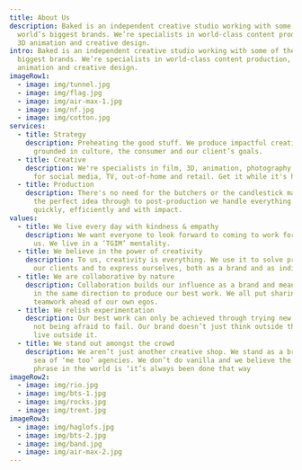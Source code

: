 ```yaml
---
title: About Us
description: Baked is an independent creative studio working with some of the
  world’s biggest brands. We’re specialists in world-class content production,
  3D animation and creative design.
intro: Baked is an independent creative studio working with some of the world’s
  biggest brands. We’re specialists in world-class content production, 3D
  animation and creative design.
imageRow1:
  - image: img/tunnel.jpg
  - image: img/flag.jpg
  - image: img/air-max-1.jpg
  - image: img/nf.jpg
  - image: img/cotton.jpg
services:
  - title: Strategy
    description: Preheating the good stuff. We produce impactful creative ideas
      grounded in culture, the consumer and our client’s goals.
  - title: Creative
    description: We're specialists in film, 3D, animation, photography and design
      for social media, TV, out-of-home and retail. Get it while it's hot.
  - title: Production
    description: There's no need for the butchers or the candlestick makers. From
      the perfect idea through to post-production we handle everything -
      quickly, efficiently and with impact.
values:
  - title: We live every day with kindness & empathy
    description: We want everyone to look forward to coming to work for us, and with
      us. We live in a ‘TGIM’ mentality.
  - title: We believe in the power of creativity
    description: To us, creativity is everything. We use it to solve problems for
      our clients and to express ourselves, both as a brand and as individuals.
  - title: We are collaborative by nature
    description: Collaboration builds our influence as a brand and means we all pull
      in the same direction to produce our best work. We all put sharing and
      teamwork ahead of our own egos.
  - title: We relish experimentation
    description: Our best work can only be achieved through trying new things, and
      not being afraid to fail. Our brand doesn’t just think outside the box, we
      live outside it.
  - title: We stand out amongst the crowd
    description: We aren’t just another creative shop. We stand as a brand amongst a
      sea of ‘me too’ agencies. We don’t do vanilla and we believe the worst
      phrase in the world is ‘it’s always been done that way
imageRow2:
  - image: img/rio.jpg
  - image: img/bts-1.jpg
  - image: img/rocks.jpg
  - image: img/trent.jpg
imageRow3:
  - image: img/haglofs.jpg
  - image: img/bts-2.jpg
  - image: img/band.jpg
  - image: img/air-max-2.jpg
---
```

